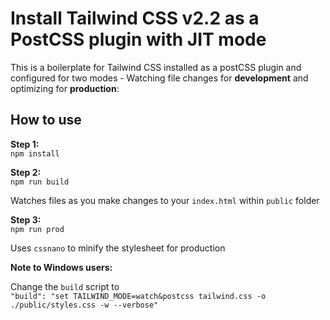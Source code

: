 # Install Tailwind CSS v2.2 as a PostCSS plugin with JIT mode

This is a boilerplate for Tailwind CSS installed as a postCSS plugin and configured for two modes - Watching file changes for **development** and optimizing for **production**:

## How to use

**Step 1:**<br>
`npm install`

**Step 2:**<br>
`npm run build`

Watches files as you make changes to your `index.html` within `public` folder

**Step 3:**<br>
`npm run prod`

Uses `cssnano` to minify the stylesheet for production

**Note to Windows users:**

Change the `build` script to<br>
`"build": "set TAILWIND_MODE=watch&postcss tailwind.css -o ./public/styles.css -w --verbose"`
